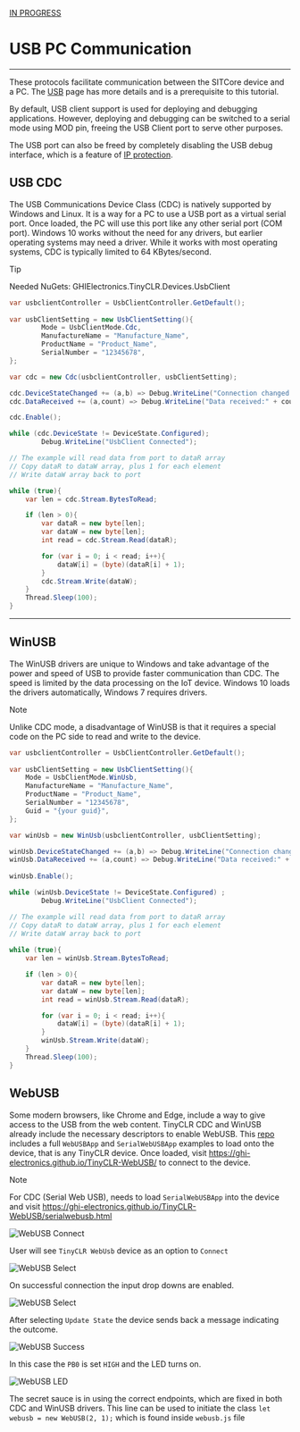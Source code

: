 [IN PROGRESS](error.md) 
# USB PC Communication
---
These protocols facilitate communication between the SITCore device and a PC. The [USB](usb.md) page has more details and is a prerequisite to this tutorial.

By default, USB client support is used for deploying and debugging applications. However, deploying and debugging can be switched to a serial mode using MOD pin, freeing the USB Client port to serve other purposes.

 The USB port can also be freed by completely disabling the USB debug interface, which is a feature of [IP protection](ip-protection.md).

## USB CDC
The USB Communications Device Class (CDC) is natively supported by Windows and Linux. It is a way for a PC to use a USB port as a virtual serial port. Once loaded, the PC will use this port like any other serial port (COM port). Windows 10 works without the need for any drivers, but earlier operating systems may need a driver. While it works with most operating systems, CDC is typically limited to 64 KBytes/second.

> [!TIP]
> Needed NuGets: GHIElectronics.TinyCLR.Devices.UsbClient

```cs
var usbclientController = UsbClientController.GetDefault();
    
var usbClientSetting = new UsbClientSetting(){
        Mode = UsbClientMode.Cdc,
        ManufactureName = "Manufacture_Name",
        ProductName = "Product_Name",
        SerialNumber = "12345678",            
};

var cdc = new Cdc(usbclientController, usbClientSetting);

cdc.DeviceStateChanged += (a,b) => Debug.WriteLine("Connection changed."); 
cdc.DataReceived += (a,count) => Debug.WriteLine("Data received:" + count);

cdc.Enable();

while (cdc.DeviceState != DeviceState.Configured);
        Debug.WriteLine("UsbClient Connected");

// The example will read data from port to dataR array
// Copy dataR to dataW array, plus 1 for each element
// Write dataW array back to port

while (true){
    var len = cdc.Stream.BytesToRead;

    if (len > 0){
        var dataR = new byte[len];
        var dataW = new byte[len];
        int read = cdc.Stream.Read(dataR);

        for (var i = 0; i < read; i++){
            dataW[i] = (byte)(dataR[i] + 1);
        }
        cdc.Stream.Write(dataW);
    }
    Thread.Sleep(100);
}

```

---

## WinUSB
The WinUSB drivers are unique to Windows and take advantage of the power and speed of USB to provide faster communication than CDC. The speed is limited by the data processing on the IoT device. Windows 10 loads the drivers automatically, Windows 7 requires drivers.

> [!NOTE]
> Unlike CDC mode, a disadvantage of WinUSB is that it requires a special code on the PC side to read and write to the device.

```cs
var usbclientController = UsbClientController.GetDefault();
    
var usbClientSetting = new UsbClientSetting(){
    Mode = UsbClientMode.WinUsb,
    ManufactureName = "Manufacture_Name",
    ProductName = "Product_Name",
    SerialNumber = "12345678",
    Guid = "{your guid}",
};

var winUsb = new WinUsb(usbclientController, usbClientSetting);

winUsb.DeviceStateChanged += (a,b) => Debug.WriteLine("Connection changed."); 
winUsb.DataReceived += (a,count) => Debug.WriteLine("Data received:" + count);
                 
winUsb.Enable();

while (winUsb.DeviceState != DeviceState.Configured) ;
        Debug.WriteLine("UsbClient Connected");

// The example will read data from port to dataR array
// Copy dataR to dataW array, plus 1 for each element
// Write dataW array back to port
    
while (true){
    var len = winUsb.Stream.BytesToRead;

    if (len > 0){
        var dataR = new byte[len];
        var dataW = new byte[len];
        int read = winUsb.Stream.Read(dataR);

        for (var i = 0; i < read; i++){
            dataW[i] = (byte)(dataR[i] + 1);
        }
        winUsb.Stream.Write(dataW);
    }
    Thread.Sleep(100);
}
```
## WebUSB
Some modern browsers, like Chrome and Edge, include a way to give access to the USB from the web content. TinyCLR CDC and WinUSB already include the necessary descriptors to enable WebUSB. This [repo]( https://github.com/ghi-electronics/TinyCLR-WebUSB) includes a full `WebUSBApp` and `SerialWebUSBApp` examples to load onto the device, that is any TinyCLR device. Once loaded, visit https://ghi-electronics.github.io/TinyCLR-WebUSB/ to connect to the device.

> [!NOTE]
> For CDC (Serial Web USB), needs to load `SerialWebUSBApp` into the device and visit https://ghi-electronics.github.io/TinyCLR-WebUSB/serialwebusb.html

![WebUSB Connect](images/webusb-connect.jpg)

User will see `TinyCLR WebUsb` device as an option to `Connect`

![WebUSB Select](images/webusb-select.jpg)

On successful connection the input drop downs are enabled. 

![WebUSB Select](images/webusb-pin-select.jpg)

After selecting `Update State` the device sends back a message indicating the outcome. 

![WebUSB Success](images/webusb-success.jpg)

In this case the `PB0` is set `HIGH` and the LED turns on.

![WebUSB LED](images/webusb-dev.jpg)

The secret sauce is in using the correct endpoints, which are fixed in both CDC and WinUSB drivers. This line can be used to initiate the class `let webusb = new WebUSB(2, 1);` which is found inside `webusb.js` file



